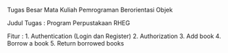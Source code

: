 Tugas Besar Mata Kuliah Pemrograman Berorientasi Objek

Judul Tugas : Program Perpustakaan RHEG

Fitur : 1. Authentication (Login dan Register)
        2. Authorization
        3. Add book
        4. Borrow a book
        5. Return borrowed books
